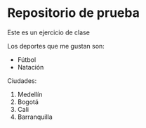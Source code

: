 # Repositorio de prueba
Este es un ejercicio de clase

Los deportes que me gustan son:
- Fútbol
- Natación

Ciudades:
1. Medellín
2. Bogotá
3. Cali
4. Barranquilla
